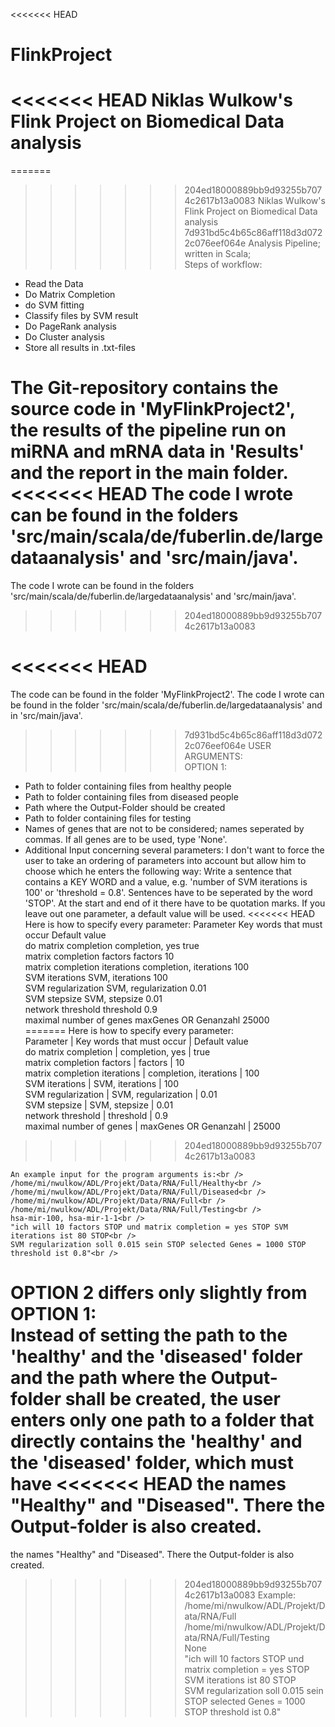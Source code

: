 <<<<<<< HEAD
# FlinkProject
<<<<<<< HEAD
Niklas Wulkow's Flink Project on Biomedical Data analysis
=======
=======
>>>>>>> 204ed18000889bb9d93255b7074c2617b13a0083
Niklas Wulkow's Flink Project on Biomedical Data analysis<br />
>>>>>>> 7d931bd5c4b65c86aff118d3d0722c076eef064e
Analysis Pipeline; written in Scala;<br />
Steps of workflow:
  - Read the Data
  - Do Matrix Completion
  - do SVM fitting
  - Classify files by SVM result
  - Do PageRank analysis
  - Do Cluster analysis
  - Store all results in .txt-files

The Git-repository contains the source code in 'MyFlinkProject2', the results of the pipeline run on miRNA and mRNA data in 'Results' and the report in the main folder.
<<<<<<< HEAD
The code I wrote can be found in the folders 'src/main/scala/de/fuberlin.de/largedataanalysis' and 'src/main/java'.<br />
=======
The code I wrote can be found in the folders 'src/main/scala/de/fuberlin.de/largedataanalysis' and 'src/main/java'.<br/>

>>>>>>> 204ed18000889bb9d93255b7074c2617b13a0083

<<<<<<< HEAD
=======
The code can be found in the folder 'MyFlinkProject2'. The code I wrote can be found in the folder
'src/main/scala/de/fuberlin.de/largedataanalysis' and in 'src/main/java'.

>>>>>>> 7d931bd5c4b65c86aff118d3d0722c076eef064e
USER ARGUMENTS:<br />
OPTION 1:
  - Path to folder containing files from healthy people
  - Path to folder containing files from diseased people
  - Path where the Output-Folder should be created
  - Path to folder containing files for testing
  - Names of genes that are not to be considered; names seperated by commas. If all genes are to be used, type 'None'.
  - Additional Input concerning several parameters: I don't want to force the user to take an ordering of parameters into account
    but allow him to choose which he enters the following way: Write a sentence that contains a KEY WORD and a value, e.g.
    'number of SVM iterations is 100' or 'threshold = 0.8'. Sentences have to be seperated by the word 'STOP'. At the start
    and end of it there have to be quotation marks. If you leave out one parameter, a default value will be used.
<<<<<<< HEAD
    Here is how to specify every parameter:
    Parameter				Key words that must occur	Default value<br />
    do matrix completion		completion, yes			true<br />
    matrix completion factors		factors				10<br />
    matrix completion iterations	completion, iterations		100<br />
    SVM iterations			SVM, iterations			100<br />
    SVM regularization			SVM, regularization		0.01<br />
    SVM stepsize			SVM, stepsize			0.01<br />
    network threshold			threshold			0.9<br />
    maximal number of genes		maxGenes OR Genanzahl		25000<br />
=======
    Here is how to specify every parameter:<br />
    Parameter		|		Key words that must occur |	Default value<br />
    do matrix completion |		completion, yes |			true<br />
    matrix completion factors	|	factors		|		10<br />
    matrix completion iterations |	completion, iterations	|	100<br />
    SVM iterations	|		SVM, iterations		|	100<br />
    SVM regularization	|		SVM, regularization	|	0.01<br />
    SVM stepsize	|		SVM, stepsize		|	0.01<br />
    network threshold	 |	threshold		|	0.9<br />
    maximal number of genes	|	maxGenes OR Genanzahl	|	25000<br />
>>>>>>> 204ed18000889bb9d93255b7074c2617b13a0083
    
    An example input for the program arguments is:<br />
    /home/mi/nwulkow/ADL/Projekt/Data/RNA/Full/Healthy<br />
    /home/mi/nwulkow/ADL/Projekt/Data/RNA/Full/Diseased<br />
    /home/mi/nwulkow/ADL/Projekt/Data/RNA/Full<br />
    /home/mi/nwulkow/ADL/Projekt/Data/RNA/Full/Testing<br />
    hsa-mir-100, hsa-mir-1-1<br />
    "ich will 10 factors STOP und matrix completion = yes STOP SVM iterations ist 80 STOP<br />
    SVM regularization soll 0.015 sein STOP selected Genes = 1000 STOP threshold ist 0.8"<br />
    
OPTION 2 differs only slightly from OPTION 1:<br />
Instead of setting the path to the 'healthy' and the 'diseased' folder and the path where the Output-folder shall be created,
the user enters only one path to a folder that directly contains the 'healthy' and the 'diseased' folder, which must have
<<<<<<< HEAD
the names "Healthy" and "Diseased". There the Output-folder is also created.
=======
the names "Healthy" and "Diseased". There the Output-folder is also created. <br />
>>>>>>> 204ed18000889bb9d93255b7074c2617b13a0083
Example:<br />
    /home/mi/nwulkow/ADL/Projekt/Data/RNA/Full<br />
    /home/mi/nwulkow/ADL/Projekt/Data/RNA/Full/Testing<br />
    None<br />
    "ich will 10 factors STOP und matrix completion = yes STOP SVM iterations ist 80 STOP<br />
    SVM regularization soll 0.015 sein STOP selected Genes = 1000 STOP threshold ist 0.8"<br />
